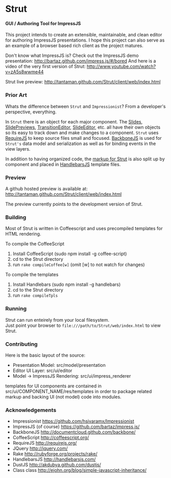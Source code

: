 Strut
=======

#### GUI / Authoring Tool for ImpressJS ####

This project intends to create an extensible, maintainable, and clean editor for authoring ImpressJS presentations.
I hope this project can also serve as an example of a browser based rich client as the project matures.

Don't know what ImpressJS is?  Check out the ImpressJS demo presentation: http://bartaz.github.com/impress.js/#/bored
And here is a video of the very first version of Strut: http://www.youtube.com/watch?v=zA5s8wwme44

Strut live preview: http://tantaman.github.com/Strut/client/web/index.html

### Prior Art ###

Whats the difference between ```Strut``` and ```Impressionist```?
From a developer's perspective, everything.  

In ```Strut``` there is an object for each major component.  The 
[Slides](https://github.com/tantaman/Strut/blob/master/src/model/presentation/Slide.coffee), 
[SlidePreviews](https://github.com/tantaman/Strut/blob/master/src/ui/editor/transition_editor/TransitionSlideSnapshot.coffee), 
[TransitionEditor](https://github.com/tantaman/Strut/blob/master/src/ui/editor/transition_editor/TransitionEditor.coffee), 
[SlideEditor](https://github.com/tantaman/Strut/blob/master/src/ui/editor/SlideEditor.coffee),
etc. all have their own objects so its easy to
track down and make changes to a component.  ```Strut``` uses [RequireJS](http://requirejs.org/) to keep source files small and
focused.  [BackboneJS](http://documentcloud.github.com/backbone/) is used for ```Strut's``` data model and serialization as well as for binding events in the 
view layers.  

In addition to having organized code, the [markup for Strut](https://github.com/tantaman/Strut/tree/master/src/ui/editor/res/templates) is also 
split up by component and placed in [HandlebarsJS](http://handlebarsjs.com/) template files. 

### Preview ###

A github hosted preview is available at: http://tantaman.github.com/Strut/client/web/index.html

The preview currently points to the development version of Strut.

### Building ###

Most of Strut is written in Coffeescript and uses precompiled templates for HTML rendering.

To compile the CoffeeScript

1. Install CoffeeScript (sudo npm install -g coffee-script)
2. cd to the Strut directory
3. run `rake compileCoffee[w]`  (omit [w] to not watch for changes)

To compile the templates

1. Install Handlebars (sudo npm install -g handlebars)
2. cd to the Strut directory
3. run `rake compileTpls`

### Running ###

Strut can run enteirely from your local filesystem.  
Just point your browser to `file:///path/to/Strut/web/index.html` to view Strut.

### Contributing ###

Here is the basic layout of the source:

* Presentation Model: src/model/presentation
* Editor UI Layer: src/ui/editor
* Model -> ImpressJS Rendering: src/ui/impress_renderer

templates for UI components are contained in src/ui/COMPONENT_NAME/res/templates
in order to package related markup and backing UI (not model) code into modules.

### Acknowledgements ###

* Impressionist https://github.com/hsivaramx/Impressionist
* ImpressJS (of course) https://github.com/bartaz/impress.js/
* BackboneJS http://documentcloud.github.com/backbone/
* CoffeeScript http://coffeescript.org/
* RequireJS http://requirejs.org/
* JQuery http://jquery.com/
* Rake http://rubyforge.org/projects/rake/
* HandlebarsJS http://handlebarsjs.com/
* DustJS http://akdubya.github.com/dustjs/
* Class class http://ejohn.org/blog/simple-javascript-inheritance/